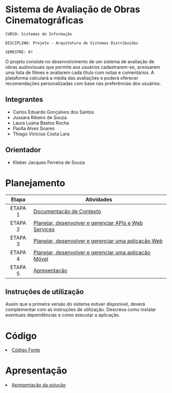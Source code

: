 # Sistema de Avaliação de Obras Cinematográficas

`CURSO: Sistemas de Informação`

`DISCIPLINA: Projeto - Arquitetura de Sistemas Distribuídos`

`SEMESTRE: 6º`

O projeto consiste no desenvolvimento de um sistema de avaliação de obras audiovisuais que permite aos usuários cadastrarem-se, acessarem uma lista de filmes e avaliarem cada título com notas e comentários. A plataforma calculará a média das avaliações e poderá oferecer recomendações personalizadas com base nas preferências dos usuários.

## Integrantes

* Carlos Eduardo Gonçalves dos Santos
* Jussara Ribeiro de Souza
* Laura Luana Bastos Rocha
* Paolla Alves Soares
* Thiago Vinicius Costa Lara

## Orientador

* Kleber Jacques Ferreira de Souza

# Planejamento

| Etapa         | Atividades |
|  :----:   | ----------- |
| ETAPA 1         |[Documentação de Contexto](docs/contexto.md) <br> |
| ETAPA 2         |[Planejar, desenvolver e gerenciar APIs e Web Services](docs/backend-apis.md) <br> |
| ETAPA 3         |[Planejar, desenvolver e gerenciar uma aplicação Web](docs/frontend-web.md) |
| ETAPA 4        |[Planejar, desenvolver e gerenciar uma aplicação Móvel](docs/frontend-mobile.md) <br>  |
| ETAPA 5         | [Apresentação](presentation/README.md) |
## Instruções de utilização

Assim que a primeira versão do sistema estiver disponível, deverá complementar com as instruções de utilização. Descreva como instalar eventuais dependências e como executar a aplicação.

# Código

<li><a href="https://github.com/Paollaks/api-web-services-avaliacao-manager.git"> Código Fonte</a></li>

# Apresentação

<li><a href="presentation/README.md"> Apresentação da solução</a></li>

